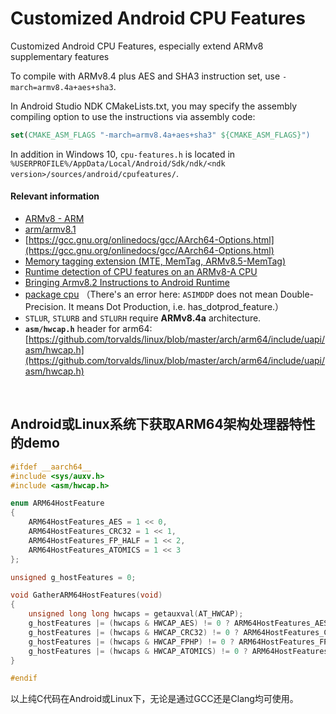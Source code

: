 # Customized Android CPU Features
Customized Android CPU Features, especially extend ARMv8 supplementary features

To compile with ARMv8.4 plus AES and SHA3 instruction set, use `-march=armv8.4a+aes+sha3`.

In Android Studio NDK CMakeLists.txt, you may specify the assembly compiling option to use the instructions via assembly code:

```cmake
set(CMAKE_ASM_FLAGS "-march=armv8.4a+aes+sha3" ${CMAKE_ASM_FLAGS}")
```

In addition in Windows 10, `cpu-features.h` is located in `%USERPROFILE%/AppData/Local/Android/Sdk/ndk/<ndk version>/sources/android/cpufeatures/`.

#### Relevant information

- [ARMv8 - ARM](https://en.wikichip.org/wiki/arm/armv8)
- [arm/armv8.1](https://en.wikichip.org/wiki/arm/armv8.1)
- [https://gcc.gnu.org/onlinedocs/gcc/AArch64-Options.html](https://gcc.gnu.org/onlinedocs/gcc/AArch64-Options.html)
- [Memory tagging extension (MTE, MemTag, ARMv8.5-MemTag)](https://en.wikichip.org/wiki/arm/mte)
- [Runtime detection of CPU features on an ARMv8-A CPU](https://community.arm.com/developer/tools-software/oss-platforms/b/android-blog/posts/runtime-detection-of-cpu-features-on-an-armv8-a-cpu)
- [Bringing Armv8.2 Instructions to Android Runtime](https://community.arm.com/developer/tools-software/oss-platforms/b/android-blog/posts/bringing-armv8-2-instructions-to-android-runtime)
- [package cpu](https://www.godoc.org/golang.org/x/sys/cpu) （There's an error here: `ASIMDDP` does not mean Double-Precision. It means Dot Production, i.e. has_dotprod_feature.）
- `STLUR`, `STLURB` and `STLURH` require **ARMv8.4a** architecture.
- **`asm/hwcap.h`** header for arm64: [https://github.com/torvalds/linux/blob/master/arch/arm64/include/uapi/asm/hwcap.h](https://github.com/torvalds/linux/blob/master/arch/arm64/include/uapi/asm/hwcap.h)

<br />

## Android或Linux系统下获取ARM64架构处理器特性的demo

```c
#ifdef __aarch64__
#include <sys/auxv.h>
#include <asm/hwcap.h>

enum ARM64HostFeature
{
    ARM64HostFeatures_AES = 1 << 0,
    ARM64HostFeatures_CRC32 = 1 << 1,
    ARM64HostFeatures_FP_HALF = 1 << 2,
    ARM64HostFeatures_ATOMICS = 1 << 3
};

unsigned g_hostFeatures = 0;

void GatherARM64HostFeatures(void)
{
    unsigned long long hwcaps = getauxval(AT_HWCAP);
    g_hostFeatures |= (hwcaps & HWCAP_AES) != 0 ? ARM64HostFeatures_AES : 0U;
    g_hostFeatures |= (hwcaps & HWCAP_CRC32) != 0 ? ARM64HostFeatures_CRC32 : 0U;
    g_hostFeatures |= (hwcaps & HWCAP_FPHP) != 0 ? ARM64HostFeatures_FP_HALF : 0U;
    g_hostFeatures |= (hwcaps & HWCAP_ATOMICS) != 0 ? ARM64HostFeatures_ATOMICS : 0U;
}

#endif
```

以上纯C代码在Android或Linux下，无论是通过GCC还是Clang均可使用。

